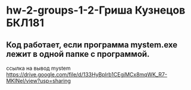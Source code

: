 # hw-2-groups-1-2-Гриша Кузнецов БКЛ181
## Код работает, если программа mystem.exe лежит в одной папке с программой.

ссылка на вывод mystem 
https://drive.google.com/file/d/133HyBplrb1CEgjMCx8mqWK_R7-MKINel/view?usp=sharing
